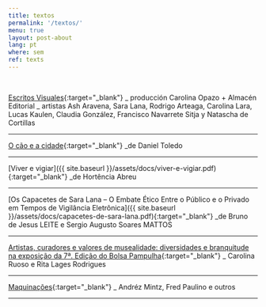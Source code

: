 ```yaml
---
title: textos
permalink: '/textos/'
menu: true
layout: post-about
lang: pt
where: sem
ref: texts
---
```


<br>

[Escritos Visuales](https://www.youtube.com/watch?v=9OjViGNR2vo){:target="_blank"}
_ producción Carolina Opazo + Almacén Editorial
_ artistas Ash Aravena, Sara Lana, Rodrigo Arteaga, Carolina Lara, Lucas Kaulen, Claudia González, Francisco Navarrete Sitja y Natascha de Cortillas

---


[O cão e a cidade](https://www.jaca.center/o-cao-e-a-cidade-2/){:target="_blank"}
_de Daniel Toledo

---


[Viver e vigiar]({{ site.baseurl }}/assets/docs/viver-e-vigiar.pdf){:target="_blank"}
_de Hortência Abreu


---


[Os Capacetes de Sara Lana – O Embate Ético Entre o Público e o Privado em Tempos de Vigilância Eletrônica]({{ site.baseurl }}/assets/docs/capacetes-de-sara-lana.pdf){:target="_blank"}
 _de Bruno de Jesus LEITE e Sergio Augusto Soares MATTOS

---


[Artistas, curadores e valores de musealidade: diversidades e branquitude na exposição da 7ª. Edição do Bolsa Pampulha](http://www.periodicos.udesc.br/index.php/percursos/article/view/1984724620442019035/pdf){:target="_blank"}
_ Carolina Ruoso e Rita Lages Rodrigues


---



[Maquinações](https://issuu.com/gambiologia/docs/maquinacoes){:target="_blank"}
_ Andréz Mintz, Fred Paulino e outros


---

